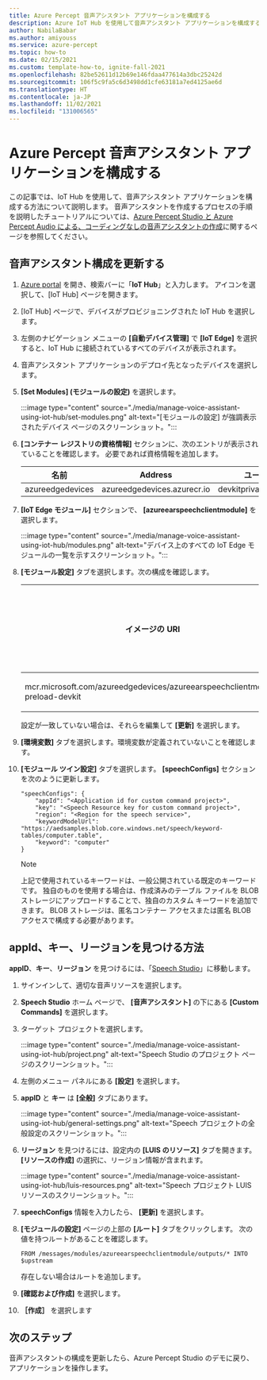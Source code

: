 ```yaml
---
title: Azure Percept 音声アシスタント アプリケーションを構成する
description: Azure IoT Hub を使用して音声アシスタント アプリケーションを構成する
author: NabilaBabar
ms.author: amiyouss
ms.service: azure-percept
ms.topic: how-to
ms.date: 02/15/2021
ms.custom: template-how-to, ignite-fall-2021
ms.openlocfilehash: 82be52611d12b69e146fdaa477614a3dbc25242d
ms.sourcegitcommit: 106f5c9fa5c6d3498dd1cfe63181a7ed4125ae6d
ms.translationtype: HT
ms.contentlocale: ja-JP
ms.lasthandoff: 11/02/2021
ms.locfileid: "131006565"
---
```

# <a name="configure-your-azure-percept-voice-assistant-application"></a>Azure Percept 音声アシスタント アプリケーションを構成する

この記事では、IoT Hub を使用して、音声アシスタント アプリケーションを構成する方法について説明します。 音声アシスタントを作成するプロセスの手順を説明したチュートリアルについては、[Azure Percept Studio と Azure Percept Audio による、コーディングなしの音声アシスタントの作成](./tutorial-no-code-speech.md)に関するページを参照してください。

## <a name="update-your-voice-assistant-configuration"></a>音声アシスタント構成を更新する

1. [Azure portal](https://portal.azure.com) を開き、検索バーに「**IoT Hub**」と入力します。 アイコンを選択して、[IoT Hub] ページを開きます。

1. [IoT Hub] ページで、デバイスがプロビジョニングされた IoT Hub を選択します。

1. 左側のナビゲーション メニューの **[自動デバイス管理]** で **[IoT Edge]** を選択すると、IoT Hub に接続されているすべてのデバイスが表示されます。

1. 音声アシスタント アプリケーションのデプロイ先となったデバイスを選択します。

1. **[Set Modules] \(モジュールの設定)** を選択します。

    :::image type="content" source="./media/manage-voice-assistant-using-iot-hub/set-modules.png" alt-text="[モジュールの設定] が強調表示されたデバイス ページのスクリーンショット。":::

1. **[コンテナー レジストリの資格情報]** セクションに、次のエントリが表示されていることを確認します。 必要であれば資格情報を追加します。

    |名前|Address|ユーザー名|Password|
    |----|-------|--------|--------|
    |azureedgedevices|azureedgedevices.azurecr.io|devkitprivatepreviewpull|

1. **[IoT Edge モジュール]** セクションで、 **[azureearspeechclientmodule]** を選択します。

    :::image type="content" source="./media/manage-voice-assistant-using-iot-hub/modules.png" alt-text="デバイス上のすべての IoT Edge モジュールの一覧を示すスクリーンショット。":::

1. **[モジュール設定]** タブを選択します。次の構成を確認します。

    イメージの URI|再起動ポリシー|必要な状態
    ---------|--------------|--------------
    mcr.microsoft.com/azureedgedevices/azureearspeechclientmodule: preload-devkit|常時|実行中

    設定が一致していない場合は、それらを編集して **[更新]** を選択します。

1. **[環境変数]** タブを選択します。環境変数が定義されていないことを確認します。

1. **[モジュール ツイン設定]** タブを選択します。 **[speechConfigs]** セクションを次のように更新します。

    ```
    "speechConfigs": {
        "appId": "<Application id for custom command project>",
        "key": "<Speech Resource key for custom command project>",
        "region": "<Region for the speech service>",
        "keywordModelUrl": "https://aedsamples.blob.core.windows.net/speech/keyword-tables/computer.table",
        "keyword": "computer"
    }
    ```

    > [!NOTE]
    > 上記で使用されているキーワードは、一般公開されている既定のキーワードです。 独自のものを使用する場合は、作成済みのテーブル ファイルを BLOB ストレージにアップロードすることで、独自のカスタム キーワードを追加できます。 BLOB ストレージは、匿名コンテナー アクセスまたは匿名 BLOB アクセスで構成する必要があります。

## <a name="how-to-find-out-appid-key-and-region"></a>appId、キー、リージョンを見つける方法

**appID**、**キー**、**リージョン** を見つけるには、「[Speech Studio](https://speech.microsoft.com/)」に移動します。

1. サインインして、適切な音声リソースを選択します。
1. **Speech Studio** ホーム ページで、 **[音声アシスタント]** の下にある **[Custom Commands]** を選択します。
1. ターゲット プロジェクトを選択します。

    :::image type="content" source="./media/manage-voice-assistant-using-iot-hub/project.png" alt-text="Speech Studio のプロジェクト ページのスクリーンショット。":::

1. 左側のメニュー パネルにある **[設定]** を選択します。
1. **appID** と **キー** は **[全般]** タブにあります。

    :::image type="content" source="./media/manage-voice-assistant-using-iot-hub/general-settings.png" alt-text="Speech プロジェクトの全般設定のスクリーンショット。":::

1. **リージョン** を見つけるには、設定内の **[LUIS のリソース]** タブを開きます。 **[リソースの作成]** の選択に、リージョン情報が含まれます。

    :::image type="content" source="./media/manage-voice-assistant-using-iot-hub/luis-resources.png" alt-text="Speech プロジェクト LUIS リソースのスクリーンショット。":::

1. **speechConfigs** 情報を入力したら、 **[更新]** を選択します。

1. **[モジュールの設定]** ページの上部の **[ルート]** タブをクリックします。 次の値を持つルートがあることを確認します。

    ```
    FROM /messages/modules/azureearspeechclientmodule/outputs/* INTO $upstream
    ```

    存在しない場合はルートを追加します。

1. **[確認および作成]** を選択します。

1. **［作成］** を選択します


## <a name="next-steps"></a>次のステップ

音声アシスタントの構成を更新したら、Azure Percept Studio のデモに戻り、アプリケーションを操作します。
